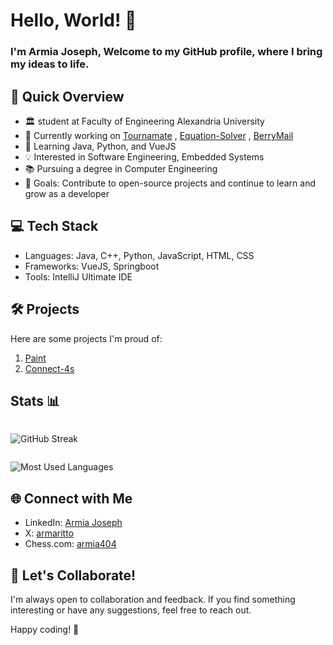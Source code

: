 # Hello, World! 👋

### I'm Armia Joseph, Welcome to my GitHub profile, where I bring my ideas to life.

## 🚀 Quick Overview

- 🏛️ student at Faculty of Engineering Alexandria University
- 🔭 Currently working on [Tournamate](https://github.com/Armaritto/Tournamate) , [Equation-Solver](https://github.com/SantiagoMontag/Equation-Solver) , [BerryMail](https://github.com/Armaritto/BerryMail)
- 🌱 Learning Java, Python, and VueJS
- 💡 Interested in Software Engineering, Embedded Systems
- 📚 Pursuing a degree in Computer Engineering
- 🎯 Goals: Contribute to open-source projects and continue to learn and grow as a developer

## 💻 Tech Stack

- Languages: Java, C++, Python, JavaScript, HTML, CSS
- Frameworks: VueJS, Springboot
- Tools: IntelliJ Ultimate IDE

## 🛠️ Projects

Here are some projects I'm proud of:

1. [Paint](https://github.com/Armaritto/Paint)
2. [Connect-4s](https://github.com/Armaritto/Connect-4)

## Stats 📊
<div class="stats" style="display: flex; flex-direction: column; justify-content: center">
<div> 
  
![GitHub Streak](https://streak-stats.demolab.com?user=armaritto&count_private=true&theme=algolia&border_radius=20)
</div>
</div>

![Most Used Languages](https://github-readme-stats.vercel.app/api/top-langs/?username=armaritto&layout=compact&show_icons=true&theme=algolia&border_radius=20)

</div>
</div>

## 🌐 Connect with Me

- LinkedIn: [Armia Joseph](https://www.linkedin.com/in/armia-joseph-602998220/)
- X: [armaritto](https://twitter.com/armaritto)
- Chess.com: [armia404](https://www.chess.com/member/armia404)

## 🤝 Let's Collaborate!

I'm always open to collaboration and feedback. If you find something interesting or have any suggestions, feel free to reach out.

Happy coding! 🚀

